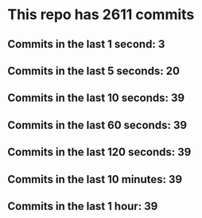 # This repo has 2611 commits

## Commits in the last 1 second: 3
## Commits in the last 5 seconds: 20
## Commits in the last 10 seconds: 39
## Commits in the last 60 seconds: 39
## Commits in the last 120 seconds: 39
## Commits in the last 10 minutes: 39
## Commits in the last 1 hour: 39
